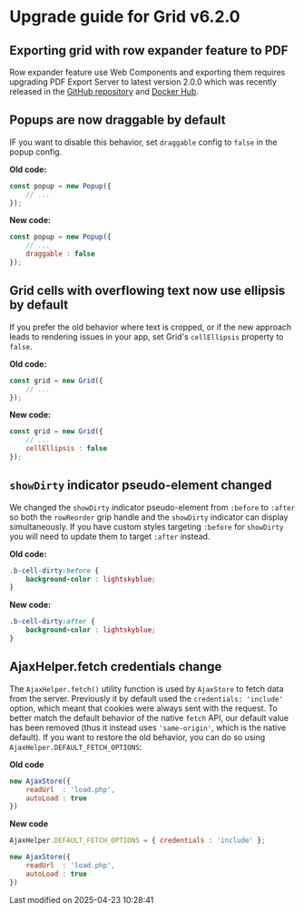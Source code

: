# Upgrade guide for Grid v6.2.0

## Exporting grid with row expander feature to PDF

Row expander feature use Web Components and exporting them requires upgrading PDF Export Server to latest version 2.0.0
which was recently released in the [GitHub repository](https://github.com/bryntum/pdf-export-server/releases) and
[Docker Hub](https://hub.docker.com/repository/docker/bryntum/pdf-export-server/general).

## Popups are now draggable by default

IF you want to disable this behavior, set `draggable` config to `false` in the popup config.

**Old code:**
```javascript
const popup = new Popup({
    // ...
});
```

**New code:**
```javascript
const popup = new Popup({
    // ...
    draggable : false
});
```

## Grid cells with overflowing text now use ellipsis by default

If you prefer the old behavior where text is cropped, or if the new approach leads to rendering issues in your app, set 
Grid's `cellEllipsis` property to `false`.

**Old code:**
```javascript
const grid = new Grid({
    // ...
});
```

**New code:**
```javascript
const grid = new Grid({
    // ...
    cellEllipsis : false
});
```

## `showDirty` indicator pseudo-element changed

We changed the `showDirty` indicator pseudo-element from `:before` to `:after` so both the `rowReorder` grip handle and
the `showDirty` indicator can display simultaneously. If you have custom styles targeting `:before` for `showDirty` you
will need to update them to target `:after` instead.

**Old code:**
```css
.b-cell-dirty:before {
    background-color : lightskyblue;
}
```

**New code:**
```css
.b-cell-dirty:after {
    background-color : lightskyblue;
}
```

## AjaxHelper.fetch credentials change

The `AjaxHelper.fetch()` utility function is used by `AjaxStore` to fetch data from the server. Previously it by default 
used the `credentials: 'include'` option, which meant that cookies were always sent with the request. To better match 
the default behavior of the native `fetch` API, our default value has been removed (thus it instead uses 
`'same-origin'`, which is the native default). If you want to restore the old behavior, you can do so using
`AjaxHelper.DEFAULT_FETCH_OPTIONS`:

**Old code**
```javascript
new AjaxStore({
    readUrl  : 'load.php',
    autoLoad : true
})
```

**New code**
```javascript
AjaxHelper.DEFAULT_FETCH_OPTIONS = { credentials : 'include' };

new AjaxStore({
    readUrl  : 'load.php',
    autoLoad : true
})
```


<p class="last-modified">Last modified on 2025-04-23 10:28:41</p>
